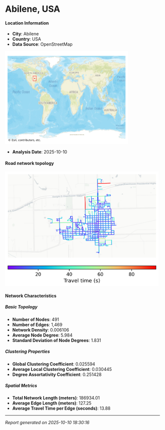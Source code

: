 # Abilene, USA

#### Location Information

- **City**: Abilene
- **Country**: USA
- **Data Source**: OpenStreetMap
<img src="Abilene_location.png" alt="Abilene Location Map" width="400" />

- **Analysis Date**: 2025-10-10

#### Road network topology

<img src="Abilene_network_map.png" alt="Abilene Road Network Map" width="500"/>

#### Network Characteristics

##### Basic Topology

- **Number of Nodes**: 491
- **Number of Edges**: 1,469
- **Network Density**: 0.006106
- **Average Node Degree**: 5.984
- **Standard Deviation of Node Degrees**: 1.831

##### Clustering Properties

- **Global Clustering Coefficient**: 0.025594
- **Average Local Clustering Coefficient**: 0.030445
- **Degree Assortativity Coefficient**: 0.251428

##### Spatial Metrics

- **Total Network Length (meters)**: 186934.01
- **Average Edge Length (meters)**: 127.25
- **Average Travel Time per Edge (seconds)**: 13.88

---
*Report generated on 2025-10-10 18:30:16*
